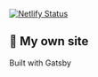 [![Netlify Status](https://api.netlify.com/api/v1/badges/16a05524-8b07-4e33-b10d-524eaea684a5/deploy-status)](https://app.netlify.com/sites/matanio/deploys)

## 🚀 My own site
Built with Gatsby

